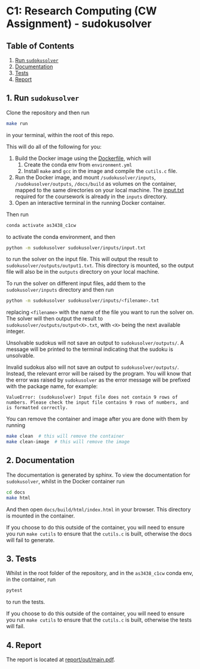 # C1: Research Computing (CW Assignment) - sudokusolver
## Table of Contents
1. [Run `sudokusolver`](#run)
2. [Documentation](#docs)
3. [Tests](#tests)
4. [Report](#report)

## <a name="run"></a> 1. Run `sudokusolver`
Clone the repository and then run
```bash
make run
```
in your terminal, within the root of this repo.

This will do all of the following for you:
1. Build the Docker image using the [Dockerfile](Dockerfile), which will
   1. Create the conda env from `environment.yml`
   2. Install `make` and `gcc` in the image and compile the `cutils.c` file.
2. Run the Docker image, and mount `/sudokusolver/inputs`,  `/sudokusolver/outputs`, `/docs/build` as volumes on the
container, mapped to the same directories on your local machine. The [input.txt](sudokusolver/inputs/input.txt) required for the coursework
is already in the `inputs` directory.
3. Open an interactive terminal in the running Docker container.

Then run
```bash
conda activate as3438_c1cw
```
to activate the conda environment, and then
```bash
python -m sudokusolver sudokusolver/inputs/input.txt
```
to run the solver on the input file. This will output the result to `sudokusolver/outputs/output1.txt`. This directory
is mounted, so the output file will also be in the `outputs` directory on your local machine.

To run the solver on different input files, add them to the `sudokusolver/inputs` directory and then run
```bash
python -m sudokusolver sudokusolver/inputs/<filename>.txt
```
replacing `<filename>` with the name of the file you want to run the solver on. The solver will then output the result to
`sudokusolver/outputs/output<X>.txt`, with `<X>` being the next available integer.

Unsolvable sudokus will not save an output to `sudokusolver/outputs/`. A message will be printed to the terminal indicating
that the sudoku is unsolvable.

Invalid sudokus also will not save an output to `sudokusolver/outputs/`. Instead, the relevant error will be raised by the
program. You will know that the error was raised by `sudokusolver` as the error message will be prefixed with the package
name, for example:

```
ValueError: (sudokusolver) Input file does not contain 9 rows of numbers. Please check the input file contains 9 rows of numbers, and is formatted correctly.
```

You can remove the container and image after you are done with them by running
```bash
make clean  # this will remove the container
make clean-image  # this will remove the image
```

## <a name="docs"></a> 2. Documentation
The documentation is generated by sphinx. To view the documentation for `sudokusolver`, whilst in the Docker container
run
```bash
cd docs
make html
```
And then open `docs/build/html/index.html` in your browser. This directory is mounted in the container.

If you choose to do this outside of the container, you will need to ensure
you run `make cutils` to ensure that the `cutils.c` is built, otherwise the docs will fail to generate.

## <a name="tests"></a> 3. Tests
Whilst in the root folder of the repository, and in the `as3438_c1cw` conda env, in the container, run
```bash
pytest
```
to run the tests.

If you choose to do this outside of the container, you will need to ensure
you run `make cutils` to ensure that the `cutils.c` is built, otherwise the tests will fail.

## <a name="report"></a> 4. Report
The report is located at [report/out/main.pdf](report/out/main.pdf).
